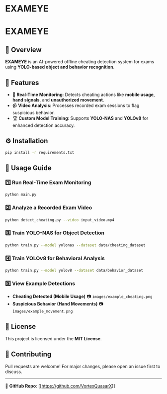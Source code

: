 # EXAMEYE

# EXAMEYE

## 📌 Overview
**EXAMEYE** is an AI-powered offline cheating detection system for exams using **YOLO-based object and behavior recognition**.

## 🚀 Features
- 🎥 **Real-Time Monitoring**: Detects cheating actions like **mobile usage**, **hand signals**, and **unauthorized movement**.
- 📹 **Video Analysis**: Processes recorded exam sessions to flag suspicious behavior.
- 🏆 **Custom Model Training**: Supports **YOLO-NAS** and **YOLOv8** for enhanced detection accuracy.

## ⚙️ Installation
```bash
pip install -r requirements.txt
```

## 🔹 Usage Guide

### 1️⃣ **Run Real-Time Exam Monitoring**
```bash
python main.py
```

### 2️⃣ **Analyze a Recorded Exam Video**
```bash
python detect_cheating.py --video input_video.mp4
```

### 3️⃣ **Train YOLO-NAS for Object Detection**
```bash
python train.py --model yolonas --dataset data/cheating_dataset
```

### 4️⃣ **Train YOLOv8 for Behavioral Analysis**
```bash
python train.py --model yolov8 --dataset data/behavior_dataset
```

### 5️⃣ **View Example Detections**
- **Cheating Detected (Mobile Usage)** 📷 `images/example_cheating.png`
- **Suspicious Behavior (Hand Movements)** 📷 `images/example_movement.png`

## 📜 License
This project is licensed under the **MIT License**.

## 🤝 Contributing
Pull requests are welcome! For major changes, please open an issue first to discuss.

---
🔗 **GitHub Repo**: [[https://github.com/VortexQuasarX)]
